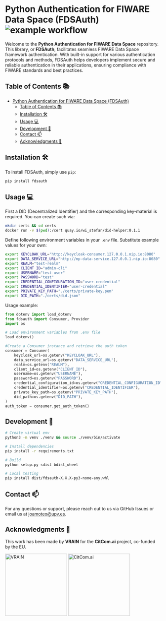 # Python Authentication for FIWARE Data Space (FDSAuth) ![example workflow](https://github.com/CitCom-VRAIN/fdsauth/actions/workflows/package.yml/badge.svg)
Welcome to the **Python Authentication for FIWARE Data Space** repository. This library, or **FDSAuth**, facilitates seamless FIWARE Data Space framework authentication. With built-in support for various authentication protocols and methods, FDSAuth helps developers implement secure and reliable authentication in their applications, ensuring compliance with FIWARE standards and best practices.

## Table of Contents 📚
- [Python Authentication for FIWARE Data Space (FDSAuth) ](#python-authentication-for-fiware-data-space-fdsauth-)
  - [Table of Contents 📚](#table-of-contents-)
  - [Installation 🛠️](#installation-️)
  - [Usage  💻](#usage--)
  - [Development 🚀](#development-)
  - [Contact 📫](#contact-)
  - [Acknowledgments 🙏](#acknowledgments-)

## Installation 🛠️
To install FDSAuth, simply use `pip`:

```bash
pip install fdsauth
```

## Usage  💻
First a DID (Decentralized Identifier) and the corresponding key-material is required. You can create such via:
```bash
mkdir certs && cd certs
docker run -v $(pwd):/cert quay.io/wi_stefan/did-helper:0.1.1
```

Define following environment variables in your `.env` file. Substitute example values for your own:
```bash
export KEYCLOAK_URL="http://keycloak-consumer.127.0.0.1.nip.io:8080"
export DATA_SERVICE_URL="http://mp-data-service.127.0.0.1.nip.io:8080"
export REALM="test-realm"
export CLIENT_ID="admin-cli"
export USERNAME="test-user"
export PASSWORD="test"
export CREDENTIAL_CONFIGURATION_ID="user-credential"
export CREDENTIAL_IDENTIFIER="user-credential"
export PRIVATE_KEY_PATH="./certs/private-key.pem"
export DID_PATH="./certs/did.json"
```

Usage example:
```python
from dotenv import load_dotenv
from fdsauth import Consumer, Provider
import os

# Load environment variables from .env file
load_dotenv()

#Create a Consumer instance and retrieve the auth token
consumer = Consumer(
    keycloak_url=os.getenv("KEYCLOAK_URL"),
    data_service_url=os.getenv("DATA_SERVICE_URL"),
    realm=os.getenv("REALM"),
    client_id=os.getenv("CLIENT_ID"),
    username=os.getenv("USERNAME"),
    password=os.getenv("PASSWORD"),
    credential_configuration_id=os.getenv("CREDENTIAL_CONFIGURATION_ID"),
    credential_identifier=os.getenv("CREDENTIAL_IDENTIFIER"),
    private_key_path=os.getenv("PRIVATE_KEY_PATH"),
    did_path=os.getenv("DID_PATH"),
)
auth_token = consumer.get_auth_token()
```

## Development 🚀
```bash
# Create virtual env
python3 -m venv ./venv && source ./venv/bin/activate

# Install dependencies
pip install -r requirements.txt

# Build
python setup.py sdist bdist_wheel

# Local testing
pip install dist/fdsauth-X.X.X-py3-none-any.whl
```

## Contact 📫
For any questions or support, please reach out to us via GitHub Issues or email us at [joamoteo@upv.es](mailto:joamoteo@upv.es).

## Acknowledgments 🙏
This work has been made by **VRAIN** for the **CitCom.ai** project, co-funded by the EU.

<img src="https://vrain.upv.es/wp-content/uploads/2022/01/vrain_1920_1185.jpg" alt="VRAIN" width="200"/>
<img src="https://www.fiware.org/wp-content/directories/research-development/images/citcom-ai.png" alt="CitCom.ai" width="200"/>
